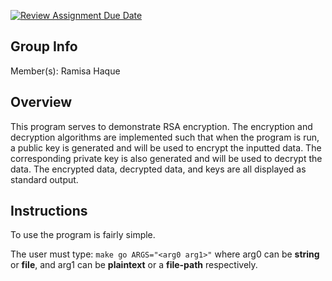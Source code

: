 [![Review Assignment Due Date](https://classroom.github.com/assets/deadline-readme-button-24ddc0f5d75046c5622901739e7c5dd533143b0c8e959d652212380cedb1ea36.svg)](https://classroom.github.com/a/ecp4su41)
## Group Info
  Member(s): Ramisa Haque
## Overview
This program serves to demonstrate RSA encryption. The encryption and decryption algorithms are implemented such that when the program is run, a public key is generated and will be used to encrypt the inputted data. The corresponding private key is also generated and will be used to decrypt the data. The encrypted data, decrypted data, and keys are all displayed as standard output.

## Instructions
To use the program is fairly simple.

The user must type: `make go ARGS="<arg0 arg1>"` where arg0 can be **string** or **file**, and arg1 can be **plaintext** or a **file-path** respectively.
